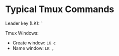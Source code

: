 # Typical Tmux Commands

Leader key (LK): ``` ` ```

Tmux Windows:

* Create window: `LK c`
* Name window: `LK ,`